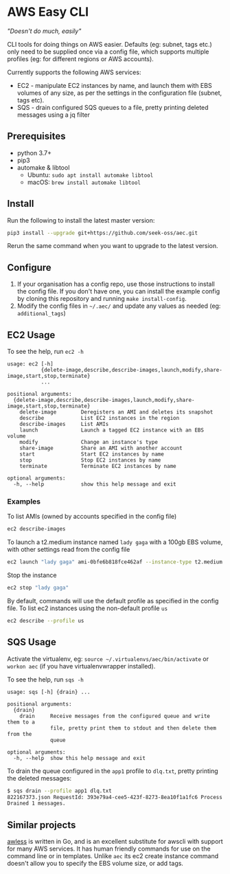 # AWS Easy CLI

_"Doesn't do much, easily"_

CLI tools for doing things on AWS easier. Defaults (eg: subnet, tags etc.) only need to be supplied once via a config file, which supports multiple profiles (eg: for different regions or AWS accounts).

Currently supports the following AWS services:

* EC2 - manipulate EC2 instances by name, and launch them with EBS volumes of any size, as per the settings in the configuration file (subnet, tags etc).
* SQS - drain configured SQS queues to a file, pretty printing deleted messages using a jq filter

## Prerequisites

* python 3.7+
* pip3
* automake & libtool  
  * Ubuntu: `sudo apt install automake libtool`
  * macOS: `brew install automake libtool`

## Install

Run the following to install the latest master version:

```bash
pip3 install --upgrade git+https://github.com/seek-oss/aec.git
```

Rerun the same command when you want to upgrade to the latest version.

## Configure

1. If your organisation has a config repo, use those instructions to install the config file. If you don't have one, you can install the example config by cloning this repository and running `make install-config`.
1. Modify the config files in `~/.aec/` and update any values as needed (eg: `additional_tags`)

## EC2 Usage

To see the help, run `ec2 -h`

```text
usage: ec2 [-h]
           {delete-image,describe,describe-images,launch,modify,share-image,start,stop,terminate}
           ...

positional arguments:
  {delete-image,describe,describe-images,launch,modify,share-image,start,stop,terminate}
    delete-image        Deregisters an AMI and deletes its snapshot
    describe            List EC2 instances in the region
    describe-images     List AMIs
    launch              Launch a tagged EC2 instance with an EBS volume
    modify              Change an instance's type
    share-image         Share an AMI with another account
    start               Start EC2 instances by name
    stop                Stop EC2 instances by name
    terminate           Terminate EC2 instances by name

optional arguments:
  -h, --help            show this help message and exit
```

### Examples

To list AMIs (owned by accounts specified in the config file)

```bash
ec2 describe-images
```

To launch a t2.medium instance named `lady gaga` with a 100gb EBS volume, with other settings read from the config file

```bash
ec2 launch "lady gaga" ami-0bfe6b818fce462af --instance-type t2.medium --volume-size 100  
```

Stop the instance

```bash
ec2 stop "lady gaga"
```

By default, commands will use the default profile as specified in the config file. To list ec2 instances using the non-default profile `us`

```bash
ec2 describe --profile us  
```

## SQS Usage

Activate the virtualenv, eg: `source ~/.virtualenvs/aec/bin/activate` or `workon aec` (if you have virtualenvwrapper installed).

To see the help, run `sqs -h`

```text
usage: sqs [-h] {drain} ...

positional arguments:
  {drain}
    drain     Receive messages from the configured queue and write them to a
              file, pretty print them to stdout and then delete them from the
              queue

optional arguments:
  -h, --help  show this help message and exit
```

To drain the queue configured in the `app1` profile to `dlq.txt`, pretty printing the deleted messages:

```bash
$ sqs drain --profile app1 dlq.txt
822167373.json RequestId: 393e79a4-cee5-423f-8273-8ea10f1a1fc6 Process exited before completing request
Drained 1 messages.
```

## Similar projects

[awless](https://github.com/wallix/awless) is written in Go, and is an excellent substitute for awscli with support for
many AWS services. It has human friendly commands for use on the command line or in templates. Unlike `aec` its
ec2 create instance command doesn't allow you to specify the EBS volume size, or add tags.
